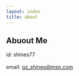 ```yaml
---
layout: index
title: about
---
```


## Abuout Me ###

id: shines77<br/>
<br/>
email: gz_shines@msn.com
